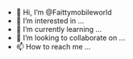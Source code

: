 - 👋 Hi, I’m @Faittymobileworld
- 👀 I’m interested in ...
- 🌱 I’m currently learning ...
- 💞️ I’m looking to collaborate on ...
- 📫 How to reach me ...

<!---
Faittymobileworld/Faittymobileworld is a ✨ special ✨ repository because its `README.md` (this file) appears on your GitHub profile.
You can click the Preview link to take a look at your changes.
--->
